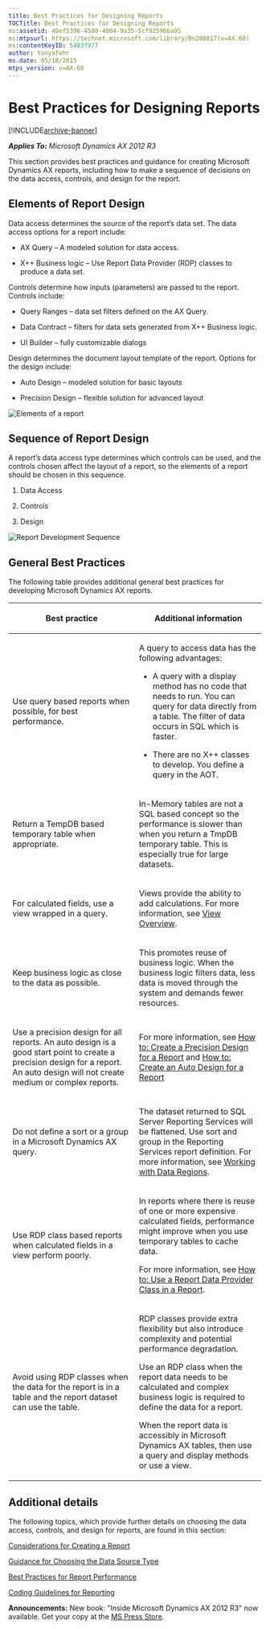 ```yaml
---
title: Best Practices for Designing Reports
TOCTitle: Best Practices for Designing Reports
ms:assetid: 49ef5396-4500-4004-9a35-5cf925966a95
ms:mtpsurl: https://technet.microsoft.com/library/Dn280817(v=AX.60)
ms:contentKeyID: 54837977
author: tonyafehr
ms.date: 05/18/2015
mtps_version: v=AX.60
---
```


# Best Practices for Designing Reports 


[!INCLUDE[archive-banner](includes/archive-banner.md)]


_**Applies To:** Microsoft Dynamics AX 2012 R3_

This section provides best practices and guidance for creating Microsoft Dynamics AX reports, including how to make a sequence of decisions on the data access, controls, and design for the report.

## Elements of Report Design

Data access determines the source of the report’s data set. The data access options for a report include:

  - AX Query – A modeled solution for data access.

  - X++ Business logic – Use Report Data Provider (RDP) classes to produce a data set.

Controls determine how inputs (parameters) are passed to the report. Controls include:

  - Query Ranges – data set filters defined on the AX Query.

  - Data Contract – filters for data sets generated from X++ Business logic.

  - UI Builder – fully customizable dialogs

Design determines the document layout template of the report. Options for the design include:

  - Auto Design – modeled solution for basic layouts

  - Precision Design – flexible solution for advanced layout

![Elements of a report](images/Dn280817.ReportDesignElements(en-us,AX.60).png "Elements of a report")

## Sequence of Report Design

A report’s data access type determines which controls can be used, and the controls chosen affect the layout of a report, so the elements of a report should be chosen in this sequence.

1.  Data Access

2.  Controls

3.  Design

![Report Development Sequence](images/Dn280817.ReportDevelopmentSequence(en-us,AX.60).png "Report Development Sequence")

## General Best Practices

The following table provides additional general best practices for developing Microsoft Dynamics AX reports.

<table>
<colgroup>
<col style="width: 50%" />
<col style="width: 50%" />
</colgroup>
<thead>
<tr class="header">
<th><p>Best practice</p></th>
<th><p>Additional information</p></th>
</tr>
</thead>
<tbody>
<tr class="odd">
<td><p>Use query based reports when possible, for best performance.</p></td>
<td><p>A query to access data has the following advantages:</p>
<ul>
<li><p>A query with a display method has no code that needs to run. You can query for data directly from a table. The filter of data occurs in SQL which is faster.</p></li>
<li><p>There are no X++ classes to develop. You define a query in the AOT.</p></li>
</ul></td>
</tr>
<tr class="even">
<td><p>Return a TempDB based temporary table when appropriate.</p></td>
<td><p>In-Memory tables are not a SQL based concept so the performance is slower than when you return a TmpDB temporary table. This is especially true for large datasets.</p></td>
</tr>
<tr class="odd">
<td><p>For calculated fields, use a view wrapped in a query.</p></td>
<td><p>Views provide the ability to add calculations. For more information, see <a href="https://technet.microsoft.com/library/cc634339(v=ax.60)">View Overview</a>.</p></td>
</tr>
<tr class="even">
<td><p>Keep business logic as close to the data as possible.</p></td>
<td><p>This promotes reuse of business logic. When the business logic filters data, less data is moved through the system and demands fewer resources.</p>
<p></p></td>
</tr>
<tr class="odd">
<td><p>Use a precision design for all reports. An auto design is a good start point to create a precision design for a report. An auto design will not create medium or complex reports.</p></td>
<td><p>For more information, see <a href="how-to-create-a-precision-design-for-a-report.md">How to: Create a Precision Design for a Report</a> and <a href="how-to-create-an-auto-design-for-a-report.md">How to: Create an Auto Design for a Report</a></p></td>
</tr>
<tr class="even">
<td><p>Do not define a sort or a group in a Microsoft Dynamics AX query.</p></td>
<td><p>The dataset returned to SQL Server Reporting Services will be flattened. Use sort and group in the Reporting Services report definition. For more information, see <a href="working-with-data-regions.md">Working with Data Regions</a>.</p></td>
</tr>
<tr class="odd">
<td><p>Use RDP class based reports when calculated fields in a view perform poorly.</p></td>
<td><p>In reports where there is reuse of one or more expensive calculated fields, performance might improve when you use temporary tables to cache data.</p>
<p>For more information, see <a href="how-to-use-a-report-data-provider-class-in-a-report.md">How to: Use a Report Data Provider Class in a Report</a>.</p></td>
</tr>
<tr class="even">
<td><p>Avoid using RDP classes when the data for the report is in a table and the report dataset can use the table.</p></td>
<td><p>RDP classes provide extra flexibility but also introduce complexity and potential performance degradation.</p>
<p>Use an RDP class when the report data needs to be calculated and complex business logic is required to define the data for a report.</p>
<p>When the report data is accessibly in Microsoft Dynamics AX tables, then use a query and display methods or use a view.</p></td>
</tr>
</tbody>
</table>


## Additional details

The following topics, which provide further details on choosing the data access, controls, and design for reports, are found in this section:

[Considerations for Creating a Report](considerations-for-creating-a-report.md)

[Guidance for Choosing the Data Source Type](guidance-for-choosing-the-data-source-type.md)

[Best Practices for Report Performance](best-practices-for-report-performance.md)

[Coding Guidelines for Reporting](coding-guidelines-for-reporting.md)

  
**Announcements:** New book: "Inside Microsoft Dynamics AX 2012 R3" now available. Get your copy at the [MS Press Store](https://www.microsoftpressstore.com/store/inside-microsoft-dynamics-ax-2012-r3-9780735685109).

